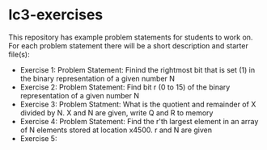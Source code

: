 # lc3-exercises
This repository has example problem statements for students to work on. For each problem statement there will be a short description and starter file(s):
* Exercise 1: 
Problem Statement: Finind the rightmost bit that is set (1) in the binary representation of a given number N 
* Exercise 2: 
Problem Statement: Find bit r (0 to 15) of the binary representation of a given number N
* Exercise 3:
Problem Statment: What is the quotient and remainder of X divided by N. X and N are given, write Q and R to memory
* Exercise 4:
Problem Statement: Find the r'th largest element in an array of N elements stored at location x4500. r and N are given
* Exercise 5:
